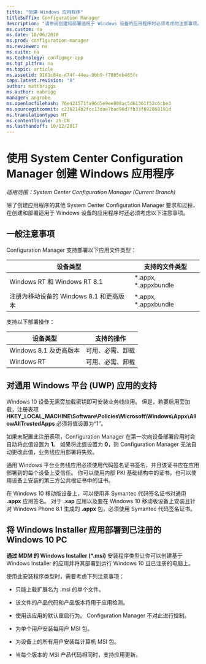 ```yaml
---
title: "创建 Windows 应用程序"
titleSuffix: Configuration Manager
description: "请参阅创建和部署适用于 Windows 设备的应用程序时必须考虑的注意事项。"
ms.custom: na
ms.date: 10/06/2016
ms.prod: configuration-manager
ms.reviewer: na
ms.suite: na
ms.technology: configmgr-app
ms.tgt_pltfrm: na
ms.topic: article
ms.assetid: 9181c84e-d74f-44ea-9bb9-f7805eb465fc
caps.latest.revision: "8"
author: mattbriggs
ms.author: mabrigg
manager: angrobe
ms.openlocfilehash: 76e421571fa96d5e9ee808ac5d61361f52c6cbe3
ms.sourcegitcommit: c236214b2fcc13dae7bad96d7fb33f692868191d
ms.translationtype: HT
ms.contentlocale: zh-CN
ms.lasthandoff: 10/12/2017
---
```

# <a name="create-windows-applications-with-system-center-configuration-manager"></a>使用 System Center Configuration Manager 创建 Windows 应用程序

*适用范围：System Center Configuration Manager (Current Branch)*

除了创建应用程序的其他 System Center Configuration Manager 要求和过程，在创建和部署适用于 Windows 设备的应用程序时还必须考虑以下注意事项。  

## <a name="general-considerations"></a>一般注意事项  
 Configuration Manager 支持部署以下应用文件类型：  

|设备类型|支持的文件类型|  
|-----------------|---------------------|  
|Windows RT 和 Windows RT 8.1|*.appx, \*.appxbundle|  
|注册为移动设备的 Windows 8.1 和更高版本|*.appx, \*.appxbundle|  

 支持以下部署操作：  

|设备类型|支持的操作|  
|-----------------|-----------------------|  
|Windows 8.1 及更高版本|可用、必需、卸载|  
|Windows RT|可用、必需、卸载|  

## <a name="support-for-universal-windows-platform-uwp-apps"></a>对通用 Windows 平台 (UWP) 应用的支持  
 Windows 10 设备无需旁加载密钥即可安装业务线应用。 但是，若要启用旁加载，注册表项 **HKEY_LOCAL_MACHINE\Software\Policies\Microsoft\Windows\Appx\AllowAllTrustedApps** 必须将值设置为“1”。  

 如果未配置此注册表项，Configuration Manager 在第一次向设备部署应用时会自动将此值设置为 **1**。 如果将此值设置为 **0**，则 Configuration Manager 无法自动更改此值，业务线应用部署将失败。  

 通用 Windows 平台业务线应用必须使用代码签名证书签名，并且该证书应在应用部署到的每个设备上受信任。 你可以使用内部 PKI 基础结构中的证书，也可以使用设备上安装的第三方公共根证书中的证书。  

 在 Windows 10 移动版设备上，可以使用非 Symantec 代码签名证书对通用 **.appx** 应用签名。 对于 **.xap** 应用以及要在 Windows 10 移动版设备上安装且针对 Windows Phone 8.1 生成的 **.appx** 包，必须使用 Symantec 代码签名证书。  

## <a name="deploy-windows-installer-apps-to-enrolled-windows-10-pcs"></a>将 Windows Installer 应用部署到已注册的 Windows 10 PC  
 **通过 MDM 的 Windows Installer (\*.msi)** 安装程序类型让你可以创建基于 Windows Installer 的应用并将其部署到运行 Windows 10 且已注册的电脑上。  

 使用此安装程序类型时，需要考虑下列注意事项：  

-   只能上载扩展名为 .msi 的单个文件。  

-   该文件的产品代码和产品版本将用于应用检测。  

-   使用该应用的默认重启行为。 Configuration Manager 不对此进行控制。  

-   为单个用户安装每用户 MSI 包。  

-   为设备上的所有用户安装每计算机 MSI 包。  

-   当每个版本的 MSI 产品代码相同时，支持应用更新。  
